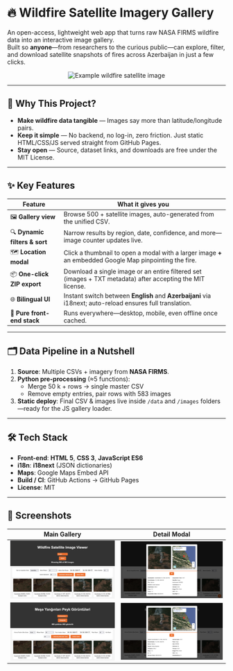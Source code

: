 # 🔥 Wildfire Satellite Imagery Gallery

An open-access, lightweight web app that turns raw NASA FIRMS wildfire data into an interactive image gallery.  
Built so **anyone**—from researchers to the curious public—can explore, filter, and download satellite snapshots of fires across Azerbaijan in just a few clicks.

<p align="center">
  <img src="PhotoFile4Wildfire/41.2148_48.8116_93.png" alt="Example wildfire satellite image" width="450">
</p>

---


## 🌟 Why This Project?

- **Make wildfire data tangible** — Images say more than latitude/longitude pairs.
- **Keep it simple** — No backend, no log-in, zero friction. Just static HTML/CSS/JS served straight from GitHub Pages.
- **Stay open** — Source, dataset links, and downloads are free under the MIT License.

---

## ✨ Key Features

| Feature | What it gives you |
|---------|------------------|
| 🖼️ **Gallery view** | Browse 500 + satellite images, auto-generated from the unified CSV. |
| 🔍 **Dynamic filters & sort** | Narrow results by region, date, confidence, and more—image counter updates live. |
| 🗺️ **Location modal** | Click a thumbnail to open a modal with a larger image **+** an embedded Google Map pinpointing the fire. |
| 📦 **One-click ZIP export** | Download a single image or an entire filtered set (images + TXT metadata) after accepting the MIT license. |
| 🌐 **Bilingual UI** | Instant switch between **English** and **Azerbaijani** via i18next; auto-reload ensures full translation. |
| 🚀 **Pure front-end stack** | Runs everywhere—desktop, mobile, even offline once cached. |

---

## 🗂️ Data Pipeline in a Nutshell

1. **Source**: Multiple CSVs + imagery from **NASA FIRMS**.  
2. **Python pre-processing** (≈5 functions):  
   - Merge 50 k + rows → single master CSV  
   - Remove empty entries, pair rows with 583 images  
3. **Static deploy**: Final CSV & images live inside `/data` and `/images` folders—ready for the JS gallery loader.


---

## 🛠️ Tech Stack

- **Front-end**: **HTML 5**, **CSS 3**, **JavaScript ES6**  
- **i18n**: **i18next** (JSON dictionaries)  
- **Maps**: Google Maps Embed API  
- **Build / CI**: GitHub Actions → GitHub Pages  
- **License**: MIT

---

## 📸 Screenshots

| Main Gallery | Detail Modal |
|--------------|--------------|
| ![Main page](screenshots/mainpage-en.png) | ![Modal](screenshots/infomodal-en.png) |
| ![Main page in Azerbaijani](screenshots/mainpage-az.png) | ![Modal in Azerbaijani](screenshots/infomodal-az.png) |
